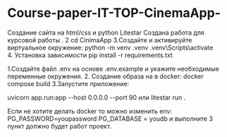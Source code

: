 # Course-paper-IT-TOP-CinemaApp-
Создание сайта на html/css и python Litestar
Создана работа для  курсовой работы .
2 cd CinimaApp
3.Создайте и активируйте виртуальное окружение:
python -m venv .venv
.venv\Scripts\activate   
4. Установка зависимости 
pip install -r requirements.txt



1.Создайте файл .env на основе .env.example и укажите необходимые переменные окружения.
2. Создание образа на в docker:
docker compose build
3.Запустите приложение:

uvicorn app.run:app --host 0.0.0.0 --port 90
или litestar run .

Если не хотите делать docker то можно изменить env:
PG_PASSWORD=youpassword
PG_DATABASE = youdb 
и выполните 3 пункт должно будет работ проект.   
